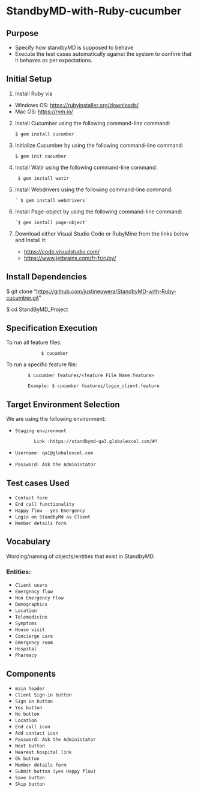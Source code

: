 # StandbyMD-with-Ruby-cucumber

## Purpose

- Specify how standbyMD is supposed to behave
- Execute the test cases automatically  against the system to confirm that it behaves as per expectations.

## Initial Setup

1. Install Ruby via

- Windows OS: https://rubyinstaller.org/downloads/
- Mac OS: https://rvm.io/
2. Install Cucumber using the following command-line command:

       $ gem install cucumber
 
3. Initialize Cucumber by using the following command-line command:

       $ gem init cucumber
       
4. Install Watir using the following command-line command:

        $ gem install watir 
5. Install Webdrivers using the following command-line command:

       ` $ gem install webdrivers`
6. Install Page-object by using the following command-line command:

       `$ gem install page-object`
7. Download either Visual Studio Code or RubyMine from the links below
and Install it:
   - https://code.visualstudio.com/
   - https://www.jetbrains.com/fr-fr/ruby/

## Install Dependencies

$ git clone “https://github.com/justineuwera/StandbyMD-with-Ruby-cucumber.git" 

$ cd StandByMD_Project 

## Specification Execution

To run all feature files:

                 $ cucumber  

To run a specific feature file:

            $ cucumber features/<feature File Name.feature>
            
            Example: $ cucumber features/login_client.feature

## Target Environment Selection

We are using the following environment:

* `Staging environment`

             Link :https://standbymd-qa3.globalexcel.com/#!
             
* `Username: qa1@globalexcel.com`
* `Password: Ask the Administator `

## Test cases Used

* `Contact form`
* `End call functionality`
* `Happy flow - yes Emergency`
* `Login on StandbyMd as Client`
* `Member details form `

## Vocabulary

Wording/naming of objects/entities that exist in StandbyMD.

### Entities:

* `Client users`
* `Emergency flow`
* `Non Emergency Flow`
* `Demographics`
* `Location `
* `Telemedicine `
* `Symptoms`
* `House visit `
* `Concierge care`
* `Emergency room`
* `Hospital`
* `Pharmacy `
 
## Components

* `main header`
* `Client Sign-in button `
* `Sign in button`
* `Yes button `
* `No button`
* `Location `
* `End call icon`
* `Add contact icon `
* `Password: Ask the Administator `
* `Next button `
* `Nearest hospital link`
* `Ok button `
* `Member details form`
* `Submit button (yes Happy flow) `
* `Save button `
* `Skip button `
